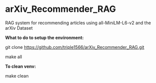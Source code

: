 # arXiv_Recommender_RAG
RAG system for recommending articles using all-MiniLM-L6-v2 and the arXiv Dataset


**What to do to setup the environment:**

  git clone https://github.com/triple1566/arXiv_Recommender_RAG.git
  
  make all


**To clean venv:**

  make clean

